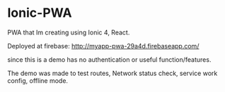 # Ionic-PWA
PWA that Im creating using Ionic 4, React.

Deployed at firebase:
http://myapp-pwa-29a4d.firebaseapp.com/

since this is a demo has no authentication or useful function/features.

The demo was made to test routes, Network status check, service work config, offline mode.


